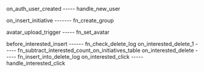 on_auth_user_created ----- handle_new_user

on_insert_initiative ------- fn_create_group

avatar_upload_trigger ----- fn_set_avatar

before_interested_insert ------ fn_check_delete_log
on_interested_delete_1 ----- fn_subtract_interested_count_on_initiatives_table
on_interested_delete ----- fn_insert_into_delete_log
on_interested_click ----- handle_interested_click
